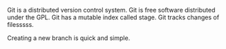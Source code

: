 Git is a distributed version control system.
Git is free software distributed under the GPL.
Git has a mutable index called stage.
Git tracks changes of filesssss.

Creating a new branch is quick and simple.